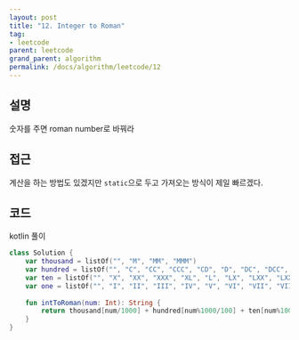 ```yaml
---
layout: post
title: "12. Integer to Roman"
tag:
- leetcode
parent: leetcode
grand_parent: algorithm
permalink: /docs/algorithm/leetcode/12
---
```


## 설명
숫자를 주면 roman number로 바꿔라

## 접근
계산을 하는 방법도 있겠지만 `static`으로 두고 가져오는 방식이 제일 빠르겠다.

## 코드  
kotlin 풀이  
```kotlin
class Solution {
    var thousand = listOf("", "M", "MM", "MMM")
    var hundred = listOf("", "C", "CC", "CCC", "CD", "D", "DC", "DCC", "DCCC", "CM")
    var ten = listOf("", "X", "XX", "XXX", "XL", "L", "LX", "LXX", "LXXX", "XC")
    var one = listOf("", "I", "II", "III", "IV", "V", "VI", "VII", "VIII", "IX")
    
    fun intToRoman(num: Int): String {        
        return thousand[num/1000] + hundred[num%1000/100] + ten[num%100/10] + one[num%10]
    }
}
```